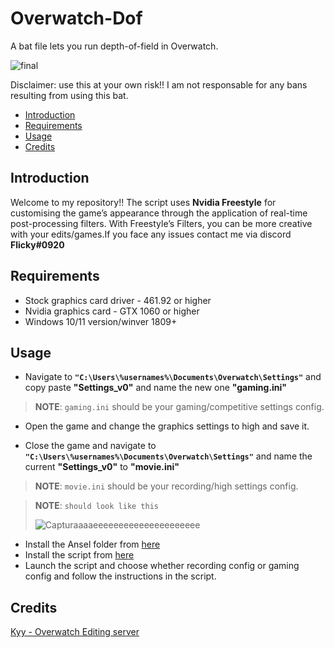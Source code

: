# Overwatch-Dof
A bat file lets you run depth-of-field in Overwatch.

![final](https://github.com/FlickyOs/OverWatch-2-Depth-of-Maps/assets/86733574/5647be49-bfc4-467c-aba6-6ea8fba02a72)


Disclaimer: use this at your own risk!! I am not responsable for any bans resulting from using this bat.
<!-- TOC -->

  - [Introduction](#introduction)
  - [Requirements](#requirements)
  - [Usage](#usage)
  - [Credits](#credits)

<!-- /TOC -->
## Introduction
Welcome to my repository!! The script uses **Nvidia Freestyle** for customising the game’s appearance through the application of real-time post-processing filters. With Freestyle’s Filters, you can be more creative with your edits/games.If you face any issues contact me via discord **Flicky#0920**

<!-- /TOC -->
## Requirements
- Stock graphics card driver - 461.92 or higher
- Nvidia graphics card - GTX 1060 or higher
- Windows 10/11 version/winver 1809+

<!-- /TOC -->
## Usage
 - Navigate to **`"C:\Users\%usernames%\Documents\Overwatch\Settings"`** and copy paste **"Settings_v0"** and name the new one **"gaming.ini"**
> **NOTE**: `gaming.ini` should be your gaming/competitive settings config.

 - Open the game and change the graphics settings to high and save it.

 - Close the game and navigate to **`"C:\Users\%usernames%\Documents\Overwatch\Settings"`** and name the current **"Settings_v0"** to **"movie.ini"** 
> **NOTE**: `movie.ini` should be your recording/high settings config.
 
> **NOTE**: `should look like this`
> 
>![Capturaaaaeeeeeeeeeeeeeeeeeeeee](https://github.com/FlickyOs/OverWatch-2-Depth-of-Maps/assets/86733574/cc752f5e-bac4-4f0e-87f5-d1ac516d78f5)
>
- Install the Ansel folder from [here](https://github.com/FlickyOs/OverWatch-2-Depth-of-Maps/files/14795737/Ansel.zip)
- Install the script from [here](https://github.com/FlickyOs/OverWatch-2-Depth-of-Maps/releases/download/v0.1/ow2-dof.bat)
- Launch the script and choose whether recording config or gaming config and follow the instructions in the script.

<!-- /TOC -->
## Credits
 [Kyy - Overwatch Editing server](https://discord.gg/EdddxUd7gS)

